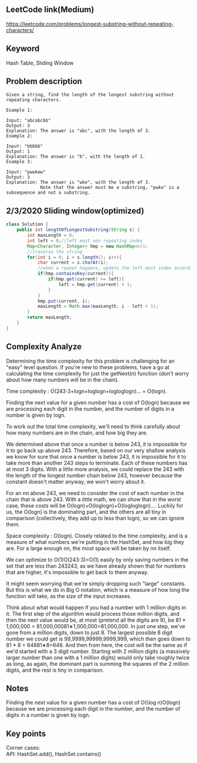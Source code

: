 ## LeetCode link(Medium)
https://leetcode.com/problems/longest-substring-without-repeating-characters/

## Keyword
Hash Table, Sliding Window

## Problem description
```
Given a string, find the length of the longest substring without repeating characters.

Example 1:

Input: "abcabcbb"
Output: 3 
Explanation: The answer is "abc", with the length of 3. 
Example 2:

Input: "bbbbb"
Output: 1
Explanation: The answer is "b", with the length of 1.
Example 3:

Input: "pwwkew"
Output: 3
Explanation: The answer is "wke", with the length of 3. 
             Note that the answer must be a substring, "pwke" is a subsequence and not a substring.
```
## 2/3/2020 Sliding window(optimized)

```java
class Solution {
    public int lengthOfLongestSubstring(String s) {
        int maxLength = 0;
        int left = 0;//left most non repeating index
        Map<Character, Integer> hmp = new HashMap<>();
        //traverse the string
        for(int i = 0; i < s.length(); i++){
            char current = s.charAt(i);
            //when a repeat happens, update the left most index accordingly
            if(hmp.containsKey(current)){
                if(hmp.get(current) >= left){
                    left = hmp.get(current) + 1;
                }
            }
            hmp.put(current, i);
            maxLength = Math.max(maxLength, i - left + 1);
        }
        return maxLength;
    }
}
```

## Complexity Analyze
Determining the time complexity for this problem is challenging for an "easy" level question. If you're new to these problems, have a go at calculating the time complexity for just the getNext(n) function (don't worry about how many numbers will be in the chain).

Time complexity : O(243⋅3+logn+loglogn+logloglogn)... = O(logn).

Finding the next value for a given number has a cost of O(logn) because we are processing each digit in the number, and the number of digits in a number is given by logn.

To work out the total time complexity, we'll need to think carefully about how many numbers are in the chain, and how big they are.

We determined above that once a number is below 243, it is impossible for it to go back up above 243. Therefore, based on our very shallow analysis we know for sure that once a number is below 243, it is impossible for it to take more than another 243 steps to terminate. Each of these numbers has at most 3 digits. With a little more analysis, we could replace the 243 with the length of the longest number chain below 243, however because the constant doesn't matter anyway, we won't worry about it.

For an nn above 243, we need to consider the cost of each number in the chain that is above 243. With a little math, we can show that in the worst case, these costs will be O(logn)+O(loglogn)+O(logloglogn).... Luckily for us, the O(logn) is the dominating part, and the others are all tiny in comparison (collectively, they add up to less than logn), so we can ignore them.

Space complexity : O(logn). Closely related to the time complexity, and is a measure of what numbers we're putting in the HashSet, and how big they are. For a large enough nn, the most space will be taken by nn itself.

We can optimize to O(1)O(243⋅3)=O(1) easily by only saving numbers in the set that are less than 243243, as we have already shown that for numbers that are higher, it's impossible to get back to them anyway.

It might seem worrying that we're simply dropping such "large" constants. But this is what we do in Big O notation, which is a measure of how long the function will take, as the size of the input increases.

Think about what would happen if you had a number with 1 million digits in it. The first step of the algorithm would process those million digits, and then the next value would be, at most (pretend all the digits are 9), be 81 * 1,000,000 = 81,000,00081∗1,000,000=81,000,000. In just one step, we've gone from a million digits, down to just 8. The largest possible 8 digit number we could get is 99,9999,99999,9999,999, which then goes down to 81 * 8 = 64881∗8=648. And then from here, the cost will be the same as if we'd started with a 3 digit number. Starting with 2 million digits (a massively larger number than one with a 1 million digits) would only take roughly twice as long, as again, the dominant part is summing the squares of the 2 million digits, and the rest is tiny in comparison.

## Notes
Finding the next value for a given number has a cost of O(\log n)O(logn) because we are processing each digit in the number, and the number of digits in a number is given by logn.

## Key points
Corner cases: \
API: HashSet.add(), HashSet.contains()